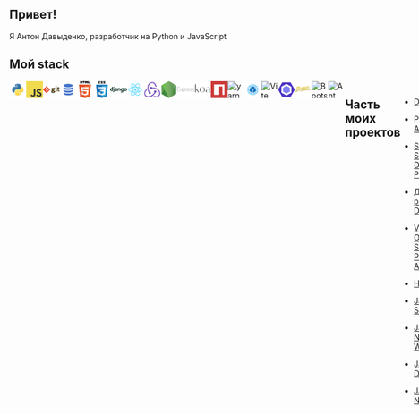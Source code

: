 ## Привет!

Я Антон Давыденко, разработчик на Python и JavaScript

## Мой stack

<div style="display: flex;">
<img src="https://raw.githubusercontent.com/github/explore/80688e429a7d4ef2fca1e82350fe8e3517d3494d/topics/python/python.png" width="30" height="30" alt="python logo">
<img src="https://raw.githubusercontent.com/github/explore/80688e429a7d4ef2fca1e82350fe8e3517d3494d/topics/javascript/javascript.png" width="30" height="30" alt="javascript">
<img src="https://raw.githubusercontent.com/github/explore/80688e429a7d4ef2fca1e82350fe8e3517d3494d/topics/git/git.png" width="30" height="30" alt="git">
<img src="https://raw.githubusercontent.com/github/explore/80688e429a7d4ef2fca1e82350fe8e3517d3494d/topics/sql/sql.png"  width="30" height="30" alt="sql">
<img src="https://raw.githubusercontent.com/github/explore/80688e429a7d4ef2fca1e82350fe8e3517d3494d/topics/html/html.png" width="30" height="30" alt="html">
<img src="https://raw.githubusercontent.com/github/explore/80688e429a7d4ef2fca1e82350fe8e3517d3494d/topics/css/css.png" width="30" height="30" alt="css">
<img src="https://raw.githubusercontent.com/github/explore/7456fdff59816d37ef383a6c8f32a26ff7332db2/topics/django/django.png" width="30" height="30" alt="django">
<img src="https://raw.githubusercontent.com/github/explore/80688e429a7d4ef2fca1e82350fe8e3517d3494d/topics/react/react.png"  width="30" height="30" alt="react">
<img src="https://raw.githubusercontent.com/github/explore/80688e429a7d4ef2fca1e82350fe8e3517d3494d/topics/redux/redux.png" width="30" height="30" alt="redux">
<img src="https://raw.githubusercontent.com/github/explore/80688e429a7d4ef2fca1e82350fe8e3517d3494d/topics/nodejs/nodejs.png" width="30" height="30" alt="nodejs">
<img src="https://raw.githubusercontent.com/github/explore/80688e429a7d4ef2fca1e82350fe8e3517d3494d/topics/express/express.png" width="30" height="30" alt="express">
<img src="https://raw.githubusercontent.com/github/explore/087f23463641d25ee971402fa26e3dfb2855edb9/topics/koa/koa.png" width="30" height="30" alt="koa">
<img src="https://raw.githubusercontent.com/github/explore/80688e429a7d4ef2fca1e82350fe8e3517d3494d/topics/npm/npm.png"  width="30" height="30" alt="npm">
<img class="avatar mr-2 d-none d-md-block" alt="yarn" src="https://avatars.githubusercontent.com/u/22247014?s=48&amp;v=4" width="30" height="30">
<img src="https://raw.githubusercontent.com/github/explore/80688e429a7d4ef2fca1e82350fe8e3517d3494d/topics/webpack/webpack.png"  width="30" height="30" alt="webpack">
<img src="https://camo.githubusercontent.com/2e1efd50b61f26c56e82929d735dce115937350e280abac98641c79d765da27c/68747470733a2f2f766974656a732e6465762f6c6f676f2e737667" alt="Vite" data-canonical-src="https://vitejs.dev/logo.svg" width="30" height="30">

<img src="https://raw.githubusercontent.com/github/explore/80688e429a7d4ef2fca1e82350fe8e3517d3494d/topics/eslint/eslint.png" class="rounded mr-3" width="30" height="30" alt="eslint">
<img src="https://raw.githubusercontent.com/github/explore/cb39e2385dfcec8a661d01bfacff6b1e33bbaa9d/topics/babel/babel.png" class="rounded mr-3" width="30" height="30" alt="babel">
<img class="avatar mr-2 d-none d-md-block" alt="Bootstrap" src="https://avatars.githubusercontent.com/u/13629408?s=48&amp;v=4" width="30" height="30">
<img class="avatar mr-2 d-none d-md-block" alt="Ant design" src="https://avatars.githubusercontent.com/u/12101536?s=48&amp;v=4" width="30" height="30">

## Часть моих проектов

- [Diploma](https://github.com/Antonio-87/Diplom.Cloud.Frontend.git)

- [Python, REST API](https://github.com/Antonio-87/Python_coursework)
- [SQL, SQLAlchemy , DBeaver, PostgreSQL](https://github.com/Antonio-87/DZ_database)
- [Домашние работы по Django](https://github.com/Antonio-87/DZ_Django/tree/video)
- [VK_bot(Python, ORM на SQLAlchemy, PostgreSQL, API)](https://github.com/Antonio-87/VK-bot.git)
- [HTML и CSS](https://github.com/Antonio-87/Courswork_HTML_CSS.git)
- [JavaScript, Semantic-UI](https://github.com/Antonio-87/DZ_courswork-js_backup.git)
- [JavaScript, Node, Koa, WebSocket](https://github.com/Antonio-87/WS.Chat.Frontend.git)
- [JavaScript, DnD](https://github.com/Antonio-87/Trello.Working-with-files.DnD.git)
- [JavaScript, Navigator](https://github.com/Antonio-87/TimeLine.Media-Geo-Natif.git)

## Сертификаты в нетологии

- [Основы языка программирования Python](https://github.com/Antonio-87/Antonio-87/blob/main/certificate_basic_python.pdf)
- [GIT](https://github.com/Antonio-87/Antonio-87/blob/main/certificate_GIT.pdf)
- [Базы данных для Python-разработчиков](https://github.com/Antonio-87/Antonio-87/blob/main/certificate_database.pdf)
- [Профессиональная работа с Python](https://github.com/Antonio-87/Antonio-87/blob/main/certificate_profi_python.pdf)
- [Django](https://github.com/Antonio-87/Antonio-87/blob/main/certificate_Django.pdf)
- [HTML и CSS](https://github.com/Antonio-87/Antonio-87/blob/main/certificate_HTML_CSS.pdf)
- [avaScript: основы работы в браузере](https://github.com/Antonio-87/Antonio-87/blob/main/certificate_JS.pdf)
- [JavaScript: углубленный курс веб-разработки](https://github.com/Antonio-87/Antonio-87/blob/main/certificate_profi_JS.pdf)
- [Расширенный инструментарий JavaScript в браузере](https://github.com/Antonio-87/Antonio-87/blob/main/certificate_advanced_toolkit_JS.pdf)
- [React](https://github.com/Antonio-87/Antonio-87/blob/main/certificate_React.pdf)
- [Сертификат об окончании курса](https://github.com/Antonio-87/Antonio-87/blob/main/Fullstack_certificate.pdf)

